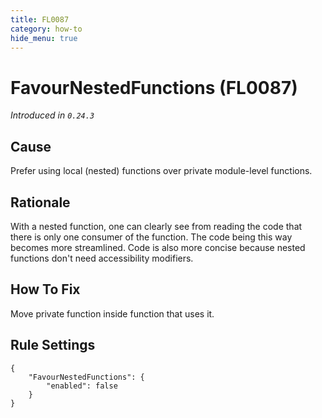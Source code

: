 ```yaml
---
title: FL0087
category: how-to
hide_menu: true
---
```


# FavourNestedFunctions (FL0087)

*Introduced in `0.24.3`*

## Cause

Prefer using local (nested) functions over private module-level functions.

## Rationale

With a nested function, one can clearly see from reading the code that there is only one consumer of the function.
The code being this way becomes more streamlined.
Code is also more concise because nested functions don't need accessibility modifiers.

## How To Fix

Move private function inside function that uses it.

## Rule Settings

    {
        "FavourNestedFunctions": {
            "enabled": false
        }
    }